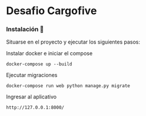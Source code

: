 # Desafio Cargofive
### Instalación 🔧

Situarse en el proyecto y ejecutar los siguientes pasos:

Instalar docker e iniciar el compose
```
docker-compose up --build
```
Ejecutar migraciones

```
docker-compose run web python manage.py migrate 
```

Ingresar al aplicativo
```
http://127.0.0.1:8000/
```
